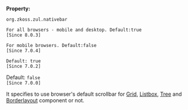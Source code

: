 **Property:**

`org.zkoss.zul.nativebar `

`For all browsers - mobile and desktop. Default:true`  
`[Since 8.0.3]`

`For mobile browsers. Default:false`  
`[Since 7.0.4]`

`Default: true`  
`[Since 7.0.2]`

Default: `false`  
`[Since 7.0.0]`

It specifies to use browser's default scrollbar for [ Grid]({{site.baseurl}}/zk_component_ref/data/grid#Scrollable_Grid), [ Listbox]({{site.baseurl}}/zk_component_ref/data/listbox#Scrollable_Listboxes),
[ Tree]({{site.baseurl}}/zk_component_ref/data/tree#Scrollable_Tree) and
[ Borderlayout]({{site.baseurl}}/zk_component_ref/layouts/borderlayout#Scrolling)
component or not.
